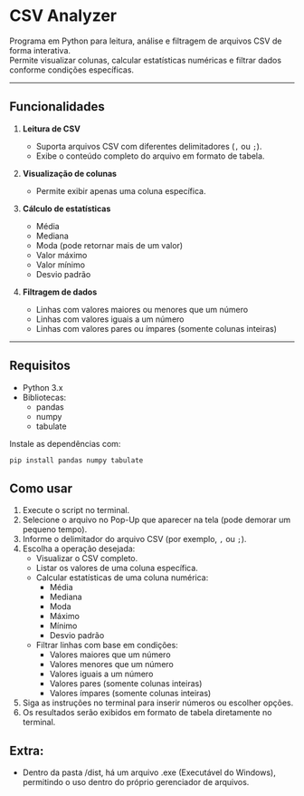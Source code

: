 # CSV Analyzer

Programa em Python para leitura, análise e filtragem de arquivos CSV de forma interativa.  
Permite visualizar colunas, calcular estatísticas numéricas e filtrar dados conforme condições específicas.

---

## Funcionalidades

1. **Leitura de CSV**
   - Suporta arquivos CSV com diferentes delimitadores (`,` ou `;`).
   - Exibe o conteúdo completo do arquivo em formato de tabela.

2. **Visualização de colunas**
   - Permite exibir apenas uma coluna específica.

3. **Cálculo de estatísticas**
   - Média
   - Mediana
   - Moda (pode retornar mais de um valor)
   - Valor máximo
   - Valor mínimo
   - Desvio padrão

4. **Filtragem de dados**
   - Linhas com valores maiores ou menores que um número
   - Linhas com valores iguais a um número
   - Linhas com valores pares ou ímpares (somente colunas inteiras)

---

## Requisitos

- Python 3.x  
- Bibliotecas:
  - pandas
  - numpy
  - tabulate

Instale as dependências com:

``` bash
pip install pandas numpy tabulate
``` 

## Como usar

1. Execute o script no terminal.
2. Selecione o arquivo no Pop-Up que aparecer na tela (pode demorar um pequeno tempo).
3. Informe o delimitador do arquivo CSV (por exemplo, `,` ou `;`).
4. Escolha a operação desejada:
   - Visualizar o CSV completo.
   - Listar os valores de uma coluna específica.
   - Calcular estatísticas de uma coluna numérica:
     - Média
     - Mediana
     - Moda
     - Máximo
     - Mínimo
     - Desvio padrão
   - Filtrar linhas com base em condições:
     - Valores maiores que um número
     - Valores menores que um número
     - Valores iguais a um número
     - Valores pares (somente colunas inteiras)
     - Valores ímpares (somente colunas inteiras)
5. Siga as instruções no terminal para inserir números ou escolher opções.
6. Os resultados serão exibidos em formato de tabela diretamente no terminal.

## Extra: 
- Dentro da pasta /dist, há um arquivo .exe (Executável do Windows), permitindo o uso dentro do próprio gerenciador de arquivos.
